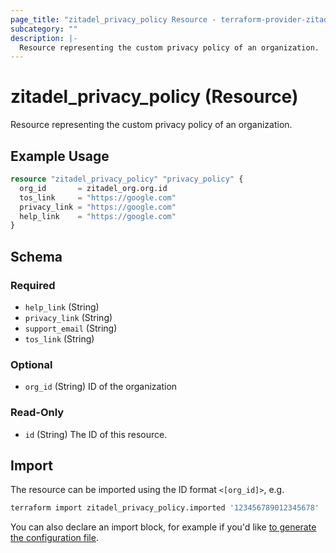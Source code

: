```yaml
---
page_title: "zitadel_privacy_policy Resource - terraform-provider-zitadel"
subcategory: ""
description: |-
  Resource representing the custom privacy policy of an organization.
---
```


# zitadel_privacy_policy (Resource)

Resource representing the custom privacy policy of an organization.

## Example Usage

```terraform
resource "zitadel_privacy_policy" "privacy_policy" {
  org_id       = zitadel_org.org.id
  tos_link     = "https://google.com"
  privacy_link = "https://google.com"
  help_link    = "https://google.com"
}
```

<!-- schema generated by tfplugindocs -->
## Schema

### Required

- `help_link` (String)
- `privacy_link` (String)
- `support_email` (String)
- `tos_link` (String)

### Optional

- `org_id` (String) ID of the organization

### Read-Only

- `id` (String) The ID of this resource.

## Import

The resource can be imported using the ID format `<[org_id]>`, e.g.

```bash
terraform import zitadel_privacy_policy.imported '123456789012345678'
```

You can also declare an import block, for example if you'd like [to generate the configuration file](https://developer.hashicorp.com/terraform/language/import/generating-configuration).
